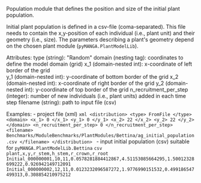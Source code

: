Population module that defines the position and size of the initial plant population.

Initial plant population is defined in a csv-file (coma-separated).
This file needs to contain the x,y-position of each individual (i.e., plant unit) and their geometry (i.e., size).
The parameters describing a plant's geometry depend on the chosen plant module (`pyMANGA.PlantModelLib`).

Attributes:
    type (string): "Random"
    domain (nesting tag): coordinates to define the model domain (grid)
    x_1 (domain-nested int): x-coordinate of left border of the grid    
    y_1 (domain-nested int): y-coordinate of bottom border of the grid
    x_2 (domain-nested int): x-coordinate of right border of the grid
    y_2 (domain-nested int): y-coordinate of top border of the grid
    n_recruitment_per_step (integer): number of new individuals (i.e., plant units) added in each time step
    filename (string): path to input file (csv)

Examples:
    - project file (xml)
    ````xml
    <distribution>
        <type> FromFile </type>
        <domain>
            <x_1> 0 </x_1>
            <y_1> 0 </y_1>
            <x_2> 22 </x_2>
            <y_2> 22 </y_2>
        </domain>
        <n_recruitment_per_step> 0 </n_recruitment_per_step>
        <filename> Benchmarks/ModuleBenchmarks/PlantModules/Bettina/ag_initial_population.csv </filename>
    </distribution>
    ````
    - input initial population (csv) suitable for `pyMANGA.PlantModelLib.Bettina`
    ````csv    
    plant,x,y,r_stem,h_stem,r_crown,r_root
    Initial_000000001,10,11,0.0578281884412867,4.51153085664295,1.50012328699222,0.926942149712091
    Initial_000000002,12,11,0.0123232096587272,1.9776990151532,0.499186547499313,0.308854210975212
    ````
